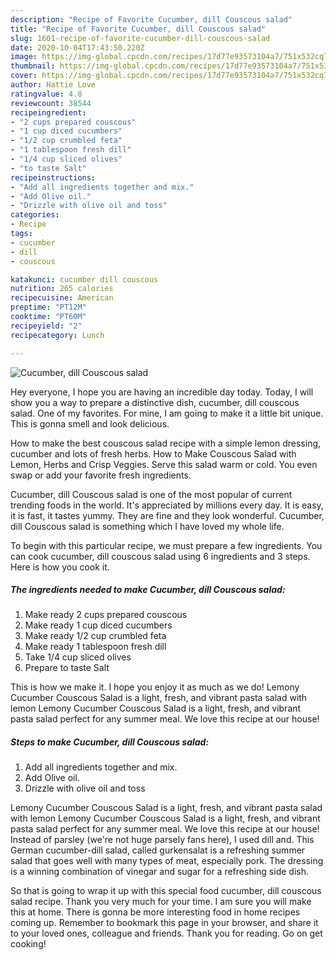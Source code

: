 ```yaml
---
description: "Recipe of Favorite Cucumber, dill Couscous salad"
title: "Recipe of Favorite Cucumber, dill Couscous salad"
slug: 1601-recipe-of-favorite-cucumber-dill-couscous-salad
date: 2020-10-04T17:43:50.220Z
image: https://img-global.cpcdn.com/recipes/17d77e93573104a7/751x532cq70/cucumber-dill-couscous-salad-recipe-main-photo.jpg
thumbnail: https://img-global.cpcdn.com/recipes/17d77e93573104a7/751x532cq70/cucumber-dill-couscous-salad-recipe-main-photo.jpg
cover: https://img-global.cpcdn.com/recipes/17d77e93573104a7/751x532cq70/cucumber-dill-couscous-salad-recipe-main-photo.jpg
author: Hattie Love
ratingvalue: 4.8
reviewcount: 38544
recipeingredient:
- "2 cups prepared couscous"
- "1 cup diced cucumbers"
- "1/2 cup crumbled feta"
- "1 tablespoon fresh dill"
- "1/4 cup sliced olives"
- "to taste Salt"
recipeinstructions:
- "Add all ingredients together and mix."
- "Add Olive oil."
- "Drizzle with olive oil and toss"
categories:
- Recipe
tags:
- cucumber
- dill
- couscous

katakunci: cucumber dill couscous 
nutrition: 265 calories
recipecuisine: American
preptime: "PT12M"
cooktime: "PT60M"
recipeyield: "2"
recipecategory: Lunch

---
```



![Cucumber, dill Couscous salad](https://img-global.cpcdn.com/recipes/17d77e93573104a7/751x532cq70/cucumber-dill-couscous-salad-recipe-main-photo.jpg)

Hey everyone, I hope you are having an incredible day today. Today, I will show you a way to prepare a distinctive dish, cucumber, dill couscous salad. One of my favorites. For mine, I am going to make it a little bit unique. This is gonna smell and look delicious.

How to make the best couscous salad recipe with a simple lemon dressing, cucumber and lots of fresh herbs. How to Make Couscous Salad with Lemon, Herbs and Crisp Veggies. Serve this salad warm or cold. You even swap or add your favorite fresh ingredients.

Cucumber, dill Couscous salad is one of the most popular of current trending foods in the world. It's appreciated by millions every day. It is easy, it is fast, it tastes yummy. They are fine and they look wonderful. Cucumber, dill Couscous salad is something which I have loved my whole life.


To begin with this particular recipe, we must prepare a few ingredients. You can cook cucumber, dill couscous salad using 6 ingredients and 3 steps. Here is how you cook it.

<!--inarticleads1-->

##### The ingredients needed to make Cucumber, dill Couscous salad:

1. Make ready 2 cups prepared couscous
1. Make ready 1 cup diced cucumbers
1. Make ready 1/2 cup crumbled feta
1. Make ready 1 tablespoon fresh dill
1. Take 1/4 cup sliced olives
1. Prepare to taste Salt


This is how we make it. I hope you enjoy it as much as we do! Lemony Cucumber Couscous Salad is a light, fresh, and vibrant pasta salad with lemon Lemony Cucumber Couscous Salad is a light, fresh, and vibrant pasta salad perfect for any summer meal. We love this recipe at our house! 

<!--inarticleads2-->

##### Steps to make Cucumber, dill Couscous salad:

1. Add all ingredients together and mix.
1. Add Olive oil.
1. Drizzle with olive oil and toss


Lemony Cucumber Couscous Salad is a light, fresh, and vibrant pasta salad with lemon Lemony Cucumber Couscous Salad is a light, fresh, and vibrant pasta salad perfect for any summer meal. We love this recipe at our house! Instead of parsley (we&#39;re not huge parsely fans here), I used dill and. This German cucumber-dill salad, called gurkensalat is a refreshing summer salad that goes well with many types of meat, especially pork. The dressing is a winning combination of vinegar and sugar for a refreshing side dish. 

So that is going to wrap it up with this special food cucumber, dill couscous salad recipe. Thank you very much for your time. I am sure you will make this at home. There is gonna be more interesting food in home recipes coming up. Remember to bookmark this page in your browser, and share it to your loved ones, colleague and friends. Thank you for reading. Go on get cooking!
